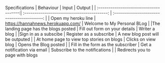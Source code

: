 Specifications
| Behaviour                               | Input                                        | Output                                       |
| :--------------------------------------:| :------------------------------------------: | :------------------------------------------: |
| Open my heroku line                      | https://hannahnews.herokuapp.com/   | Welcome to My Personal BLog             |
|The landing page has the blogs posted         | Fill out form on your details                      | Writer a blog          |
|Sign in as a subscibe                    | Register as a subscribe                     | A new blog post will be outputed   |
| At home page to view top stories on blogs       | Clicks on view blog            | Opens the Blog posted                      |
| Fill in the form as the subscriber   | Get a notification via email  | Subscribe to the notifications         |
|        Redirects you to page with blogs
